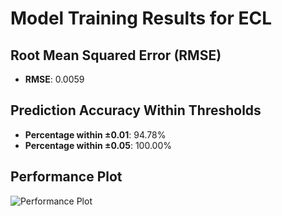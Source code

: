 # Model Training Results for ECL

## Root Mean Squared Error (RMSE)
- **RMSE**: 0.0059

## Prediction Accuracy Within Thresholds
- **Percentage within ±0.01**: 94.78%
- **Percentage within ±0.05**: 100.00%

## Performance Plot
![Performance Plot](../imgs/ECL.png)
